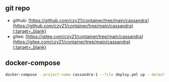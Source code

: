 ## git repo
  - github: [https://github.com/czy21/container/tree/main/cassandra](https://github.com/czy21/container/tree/main/cassandra){:target=_blank}
  - gitee: [https://gitee.com/czy21/container/tree/main/cassandra](https://gitee.com/czy21/container/tree/main/cassandra){:target=_blank}
## docker-compose
```bash
docker-compose --project-name cassandra-1 --file deploy.yml up --detach --remove-orphans
```